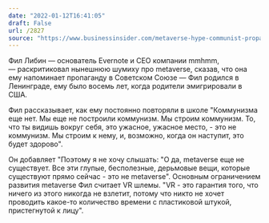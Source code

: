 ```yaml
---
date: "2022-01-12T16:41:05"
draft: False
url: /2827
source: "https://www.businessinsider.com/metaverse-hype-communist-propaganda-evernote-founder-phil-libin-soviet-union-2022-1"
---
```


Фил Либин — основатель Evernote и CEO компании mmhmm, — раскритиковал нынешнюю шумиху про metaverse, сказав, что она ему напоминает пропаганду в Советском Союзе — Фил родился в Ленинграде, ему было восемь лет, когда родители эмигрировали в США. 

Фил рассказывает, как ему постоянно повторяли в школе "Коммунизма еще нет. Мы еще не построили коммунизм. Мы строим коммунизм. То, что ты видишь вокруг себя, это ужасное, ужасное место, - это не коммунизм. Мы строим к нему, и, возможно, когда он наступит, это будет здорово".

Он добавляет "Поэтому я не хочу слышать: "О да, metaverse еще не существует. Все эти глупые, бесполезные, дерьмовые вещи, которые существуют прямо сейчас - это не metaverse". Основным ограничением развития metaverse Фил считает VR шлемы. "VR - это гарантия того, что ничего из этого никогда не взлетит, потому что никто не хочет проводить какое-то количество времени с пластиковой штукой, пристегнутой к лицу".
